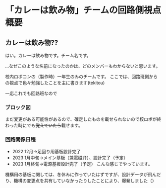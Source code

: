 # 「カレーは飲み物」チームの回路側視点概要
## カレーは飲み物??
はい。カレーは飲み物です。チーム名です。

...なぜこのような名前になったのかは、どのメンバーもわからないと思います。

校内ロボコンの（製作時）一年生のみのチームです。
ここでは、回路班側からの視点で色々勉強したことを主に書きます(tekitou)

一応これでも回路班なので

### ブロック図
まだ変更がある可能性があるので、確定したものを載せられないので校ロボが終わった時にでも~~覚えていたら~~載せます。

### 回路関係日程
- 2022 12月→足回り用基板設計完了
- 2023 1月中旬→メイン基板（兼電磁弁）、設計完了（予定）
- 2023 1月終旬→電源基板設計完了（予定）
こんな感じでやっています。

機構用の基板に関しては、冬休みに作っていたはずですが、設計データが飛んだり、機構の変更点を共有していなかったりしたことにより、爆発しました（）

### 
